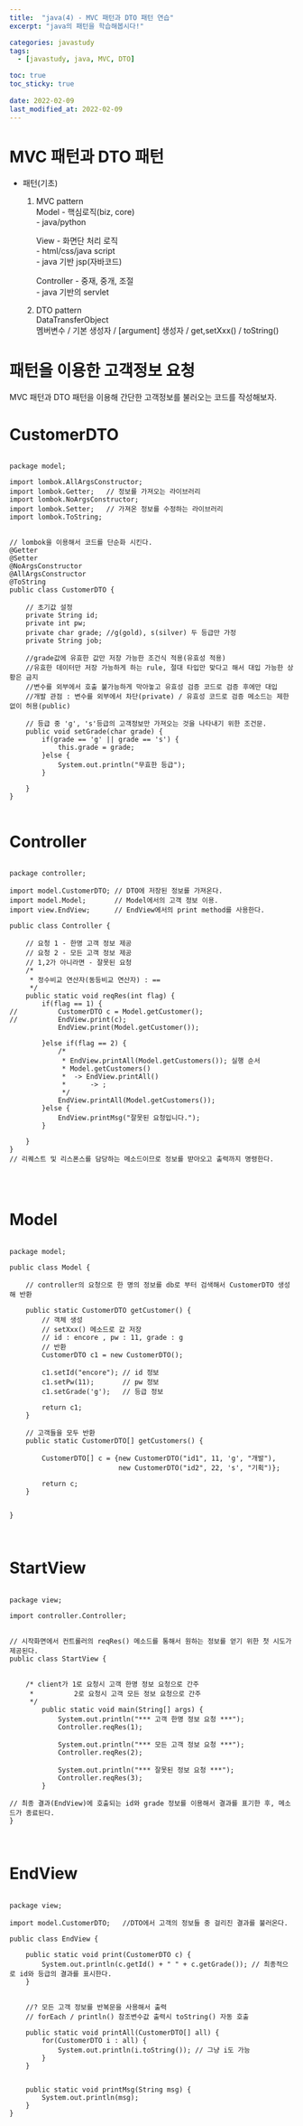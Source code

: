 ```yaml
---
title:  "java(4) - MVC 패턴과 DTO 패턴 연습"
excerpt: "java의 패턴을 학습해봅시다!"

categories: javastudy
tags:
  - [javastudy, java, MVC, DTO]

toc: true
toc_sticky: true
 
date: 2022-02-09
last_modified_at: 2022-02-09
---
```


# MVC 패턴과 DTO 패턴
  
- 패턴(기초)  
	1. MVC pattern  
		Model - 핵심로직(biz, core)  
			  - java/python  
			    
		View - 화면단 처리 로직  
			 - html/css/java script  
			 - java 기반 jsp(자바코드)  
			   
		Controller - 중재, 중개, 조절  
				   - java 기반의 servlet  
				     
	2. DTO pattern  
		DataTransferObject  
		멤버변수 / 기본 생성자 / [argument] 생성자 / get,setXxx() / toString()  

# 패턴을 이용한 고객정보 요청 
  
MVC 패턴과 DTO 패턴을 이용해 간단한 고객정보를 불러오는 코드를 작성해보자.

# CustomerDTO
<pre>
<code>
package model;

import lombok.AllArgsConstructor;
import lombok.Getter;	// 정보를 가져오는 라이브러리
import lombok.NoArgsConstructor;
import lombok.Setter;	// 가져온 정보를 수정하는 라이브러리
import lombok.ToString;


// lombok을 이용해서 코드를 단순화 시킨다.
@Getter
@Setter
@NoArgsConstructor
@AllArgsConstructor
@ToString
public class CustomerDTO {
	
	// 초기값 설정
	private String id;
	private int pw;
	private char grade; //g(gold), s(silver) 두 등급만 가정
	private String job;
	
	//grade값에 유효한 값만 저장 가능한 조건식 적용(유효성 적용)
	//유효한 데이터만 저장 가능하게 하는 rule, 절대 타입만 맞다고 해서 대입 가능한 상황은 금지
	//변수를 외부에서 호출 불가능하게 막아놓고 유효성 검증 코드로 검증 후에만 대입
	//개발 관점 : 변수를 외부에서 차단(private) / 유효성 코드로 검증 메소드는 제한 없이 허용(public)
	
	// 등급 중 'g', 's'등급의 고객정보만 가져오는 것을 나타내기 위한 조건문.
	public void setGrade(char grade) {
		if(grade == 'g' || grade == 's') {
			this.grade = grade;
		}else {
			System.out.println("무효한 등급");
		}
		
	}
}
</code>
</pre>

# Controller
<pre>
<code>
package controller;

import model.CustomerDTO; // DTO에 저장된 정보를 가져온다.
import model.Model;		  // Model에서의 고객 정보 이용.
import view.EndView;	  // EndView에서의 print method를 사용한다.

public class Controller {
	
	// 요청 1 - 한명 고객 정보 제공
	// 요청 2 - 모든 고객 정보 제공
	// 1,2가 아니라면 - 잘못된 요청
	/*
	 * 정수비교 연산자(동등비교 연산자) : ==
	 */
	public static void reqRes(int flag) {
		if(flag == 1) {
//			CustomerDTO c = Model.getCustomer();
//			EndView.print(c);
			EndView.print(Model.getCustomer());
			
		}else if(flag == 2) {
			/*
			 * EndView.printAll(Model.getCustomers()); 실행 순서
			 * Model.getCustomers()
			 * 	-> EndView.printAll()
			 * 		-> ;
			 */
			EndView.printAll(Model.getCustomers());
		}else {
			EndView.printMsg("잘못된 요청입니다.");
		}
		
	}
}
// 리퀘스트 및 리스폰스를 담당하는 메소드이므로 정보를 받아오고 출력까지 명령한다.


</code>
</pre>


# Model
<pre>
<code>
package model;

public class Model {

	// controller의 요청으로 한 명의 정보를 db로 부터 검색해서 CustomerDTO 생성해 반환
	
	public static CustomerDTO getCustomer() {
		// 객체 생성
		// setXxx() 메소드로 값 저장
		// id : encore , pw : 11, grade : g
		// 반환
		CustomerDTO c1 = new CustomerDTO();
		
		c1.setId("encore"); // id 정보
		c1.setPw(11);		// pw 정보
		c1.setGrade('g');	// 등급 정보
		
		return c1;
	}
	
	// 고객들을 모두 반환
	public static CustomerDTO[] getCustomers() {
		
		CustomerDTO[] c = {new CustomerDTO("id1", 11, 'g', "개발"), 
						   new CustomerDTO("id2", 22, 's', "기획")};
		
		return c;
	}
	
	
}

</code>
</pre>

# StartView
<pre>
<code>
package view;

import controller.Controller;


// 시작화면에서 컨트롤러의 reqRes() 메소드를 통해서 원하는 정보를 얻기 위한 첫 시도가 제공된다.
public class StartView {

	
	/* client가 1로 요청시 고객 한명 정보 요청으로 간주
	 * 			2로 요청시 고객 모든 정보 요청으로 간주
	 */
		public static void main(String[] args) {
			System.out.println("*** 고객 한명 정보 요청 ***");
			Controller.reqRes(1);
			
			System.out.println("*** 모든 고객 정보 요청 ***");
			Controller.reqRes(2);

			System.out.println("*** 잘못된 정보 요청 ***");
			Controller.reqRes(3);
		}
		
// 최종 결과(EndView)에 호출되는 id와 grade 정보를 이용해서 결과를 표기한 후, 메소드가 종료된다. 
}

</code>
</pre>

# EndView
<pre>
<code>
package view;

import model.CustomerDTO;	//DTO에서 고객의 정보들 중 걸리진 결과를 불러온다.

public class EndView {

	public static void print(CustomerDTO c) {
		System.out.println(c.getId() + " " + c.getGrade()); // 최종적으로 id와 등급의 결과를 표시한다.
	}

	
	//? 모든 고객 정보를 반복문을 사용해서 출력
	// forEach / println() 참조변수값 출력시 toString() 자동 호출
	
	public static void printAll(CustomerDTO[] all) {
		for(CustomerDTO i : all) {
			System.out.println(i.toString()); // 그냥 i도 가능
		}
	}


	public static void printMsg(String msg) {
		System.out.println(msg);
	}
}

</code>
</pre>
